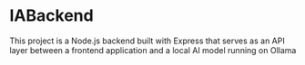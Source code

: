 # IABackend

This project is a Node.js backend built with Express that serves as an API layer between a frontend application and a local AI model running on Ollama
